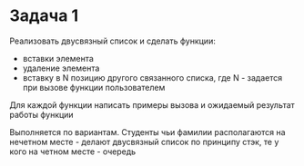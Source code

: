 # Задача 1
Реализовать двусвязный список и сделать функции:

- вставки элемента
- удаление элемента
- вставку в N позицию другого связанного списка, где N - задается при вызове функции пользователем

Для каждой функции написать примеры вызова и ожидаемый результат работы функции

Выполняется по вариантам. Студенты чьи фамилии располагаются на нечетном месте - делают двусвязный список по принципу стэк, те у кого на четном месте - очередь
